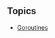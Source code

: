 ## Topics

- [Goroutines](https://qburst-georgekutty.github.io/go-workshop/lessons/goroutines/basics)